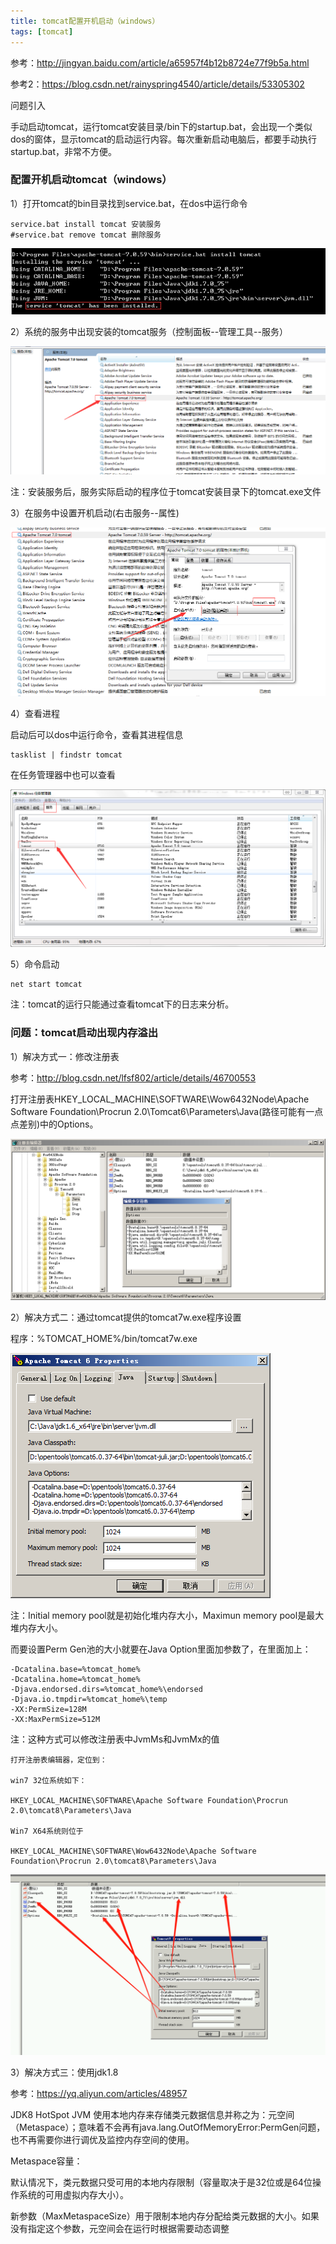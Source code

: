```yaml
---
title: tomcat配置开机启动（windows）
tags: [tomcat]
---
```


参考：http://jingyan.baidu.com/article/a65957f4b12b8724e77f9b5a.html

参考2：https://blog.csdn.net/rainyspring4540/article/details/53305302

问题引入

手动启动tomcat，运行tomcat安装目录/bin下的startup.bat，会出现一个类似dos的窗体，显示tomcat的启动运行内容。每次重新启动电脑后，都要手动执行startup.bat，非常不方便。

### 配置开机启动tomcat（windows）

1）打开tomcat的bin目录找到service.bat，在dos中运行命令

```
service.bat install tomcat 安装服务
#service.bat remove tomcat 删除服务
```

![](/images/middleware/tomcat/tomcat-install-service.png)

2）系统的服务中出现安装的tomcat服务（控制面板--管理工具--服务）

![](/images/middleware/tomcat/tomcat-windows-service.png)

注：安装服务后，服务实际启动的程序位于tomcat安装目录下的tomcat.exe文件

3）在服务中设置开机启动(右击服务--属性)

![](/images/middleware/tomcat/tomcat-windows-startup.png)

4）查看进程

启动后可以dos中运行命令，查看其进程信息

```
tasklist | findstr tomcat
```

在任务管理器中也可以查看

![](/images/middleware/tomcat/tomcat-windows-manager.png)

5）命令启动

```
net start tomcat
```

注：tomcat的运行只能通过查看tomcat下的日志来分析。

### 问题：tomcat启动出现内存溢出

1）解决方式一：修改注册表

参考：http://blog.csdn.net/lfsf802/article/details/46700553

打开注册表HKEY_LOCAL_MACHINE\SOFTWARE\Wow6432Node\Apache Software Foundation\Procrun 2.0\Tomcat6\Parameters\Java(路径可能有一点点差别)中的Options。

![](/images/middleware/tomcat/tomcat-rededit-option.png)

2）解决方式二：通过tomcat提供的tomcat7w.exe程序设置

程序：%TOMCAT_HOME%/bin/tomcat7w.exe

![](/images/middleware/tomcat/tomcat-tomcatw-exe.png)

注：Initial memory pool就是初始化堆内存大小，Maximun memory pool是最大堆内存大小。

而要设置Perm Gen池的大小就要在Java Option里面加参数了，在里面加上：

```
-Dcatalina.base=%tomcat_home%
-Dcatalina.home=%tomcat_home%
-Djava.endorsed.dirs=%tomcat_home%\endorsed
-Djava.io.tmpdir=%tomcat_home%\temp
-XX:PermSize=128M
-XX:MaxPermSize=512M
```

注：这种方式可以修改注册表中JvmMs和JvmMx的值

```
打开注册表编辑器，定位到：

win7 32位系统如下：

HKEY_LOCAL_MACHINE\SOFTWARE\Apache Software Foundation\Procrun 2.0\tomcat8\Parameters\Java

Win7 X64系统则位于

HKEY_LOCAL_MACHINE\SOFTWARE\Wow6432Node\Apache Software Foundation\Procrun 2.0\tomcat8\Parameters\Java
```

![](/images/middleware/tomcat/tomcatw-regedit.png)

3）解决方式三：使用jdk1.8

参考：https://yq.aliyun.com/articles/48957

JDK8 HotSpot JVM 使用本地内存来存储类元数据信息并称之为：元空间（Metaspace）；意味着不会再有java.lang.OutOfMemoryError:PermGen问题，也不再需要你进行调优及监控内存空间的使用。

Metaspace容量：

默认情况下，类元数据只受可用的本地内存限制（容量取决于是32位或是64位操作系统的可用虚拟内存大小）。

新参数（MaxMetaspaceSize）用于限制本地内存分配给类元数据的大小。如果没有指定这个参数，元空间会在运行时根据需要动态调整